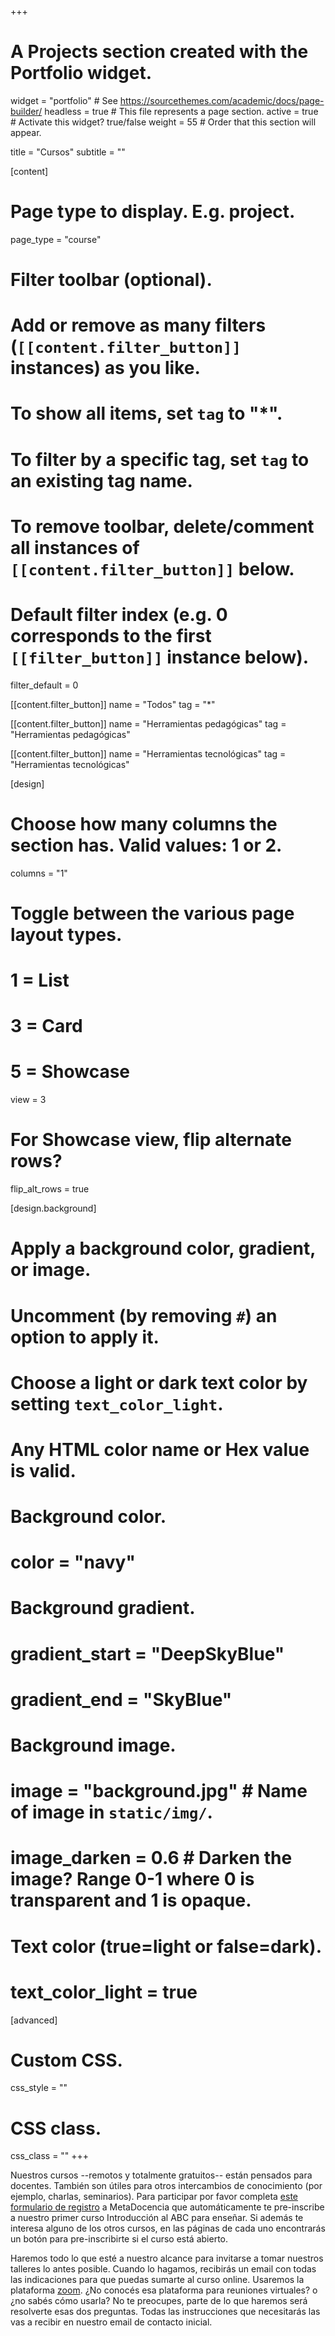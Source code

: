 +++
# A Projects section created with the Portfolio widget.
widget = "portfolio"  # See https://sourcethemes.com/academic/docs/page-builder/
headless = true  # This file represents a page section.
active = true  # Activate this widget? true/false
weight = 55  # Order that this section will appear.

title = "Cursos"
subtitle = ""

[content]
  # Page type to display. E.g. project.
  page_type = "course"
  
  # Filter toolbar (optional).
  # Add or remove as many filters (`[[content.filter_button]]` instances) as you like.
  # To show all items, set `tag` to "*".
  # To filter by a specific tag, set `tag` to an existing tag name.
  # To remove toolbar, delete/comment all instances of `[[content.filter_button]]` below.
  
  # Default filter index (e.g. 0 corresponds to the first `[[filter_button]]` instance below).
  filter_default = 0
  
  [[content.filter_button]]
    name = "Todos"
    tag = "*"
   
  [[content.filter_button]]
    name = "Herramientas pedagógicas"
    tag = "Herramientas pedagógicas"
   
  [[content.filter_button]]
    name = "Herramientas tecnológicas"
    tag = "Herramientas tecnológicas"


[design]
  # Choose how many columns the section has. Valid values: 1 or 2.
  columns = "1"

  # Toggle between the various page layout types.
  #   1 = List
  #   3 = Card
  #   5 = Showcase
  view = 3

  # For Showcase view, flip alternate rows?
  flip_alt_rows = true

[design.background]
  # Apply a background color, gradient, or image.
  #   Uncomment (by removing `#`) an option to apply it.
  #   Choose a light or dark text color by setting `text_color_light`.
  #   Any HTML color name or Hex value is valid.
  
  # Background color.
  # color = "navy"
  
  # Background gradient.
  # gradient_start = "DeepSkyBlue"
  # gradient_end = "SkyBlue"
  
  # Background image.
  # image = "background.jpg"  # Name of image in `static/img/`.
  # image_darken = 0.6  # Darken the image? Range 0-1 where 0 is transparent and 1 is opaque.

  # Text color (true=light or false=dark).
  # text_color_light = true  
  
[advanced]
 # Custom CSS. 
 css_style = ""
 
 # CSS class.
 css_class = ""
+++



Nuestros cursos --remotos y totalmente gratuitos-- están pensados para docentes. También son útiles para otros intercambios de conocimiento (por ejemplo, charlas, seminarios). Para participar por favor completa [este formulario de registro](https://docs.google.com/forms/d/e/1FAIpQLScC20Me-fX7UmCNhNswulYfOVQF4XiyIHgtde_R8CWreCmWhA/viewform?usp=sf_link) a MetaDocencia que automáticamente te pre-inscribe a nuestro primer curso Introducción al ABC para enseñar. Si además te interesa alguno de los otros cursos, en las páginas de cada uno encontrarás un botón para pre-inscribirte si el curso está abierto. 

Haremos todo lo que esté a nuestro alcance para invitarse a tomar nuestros talleres lo antes posible. Cuando lo hagamos, recibirás un email con todas las indicaciones para que puedas sumarte al curso online. Usaremos la plataforma [zoom](https://zoom.us/). ¿No conocés esa plataforma para reuniones virtuales? o ¿no sabés cómo usarla? No te preocupes, parte de lo que haremos será resolverte esas dos preguntas. Todas las instrucciones que necesitarás las vas a recibir en nuestro email de contacto inicial.
